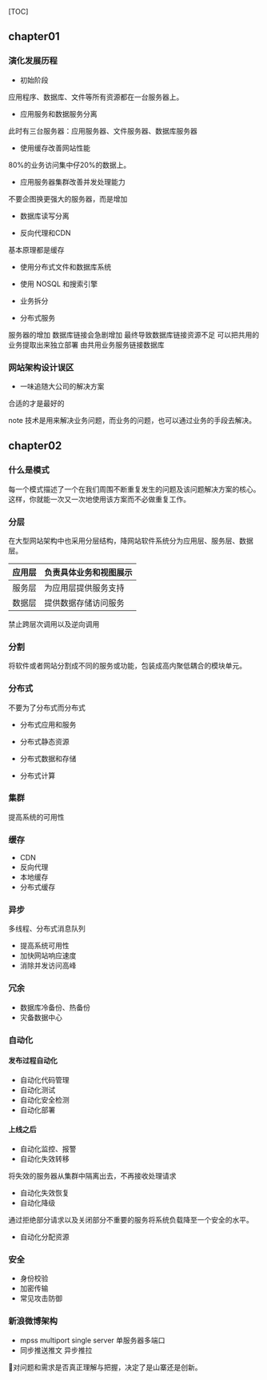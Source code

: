 [TOC]

## chapter01

### 演化发展历程

- 初始阶段

应用程序、数据库、文件等所有资源都在一台服务器上。

- 应用服务和数据服务分离

此时有三台服务器：应用服务器、文件服务器、数据库服务器

- 使用缓存改善网站性能

80%的业务访问集中仔20%的数据上。

- 应用服务器集群改善并发处理能力

不要企图换更强大的服务器，而是增加

- 数据库读写分离

- 反向代理和CDN

基本原理都是缓存

- 使用分布式文件和数据库系统

- 使用 NOSQL 和搜索引擎

- 业务拆分

- 分布式服务

服务器的增加 数据库链接会急剧增加 最终导致数据库链接资源不足 可以把共用的业务提取出来独立部署 由共用业务服务链接数据库 

### 网站架构设计误区

- 一味追随大公司的解决方案

合适的才是最好的

note 技术是用来解决业务问题，而业务的问题，也可以通过业务的手段去解决。

## chapter02

### 什么是模式

每一个模式描述了一个在我们周围不断重复发生的问题及该问题解决方案的核心。这样，你就能一次又一次地使用该方案而不必做重复工作。

### 分层

在大型网站架构中也采用分层结构，降网站软件系统分为应用层、服务层、数据层。

|应用层|负责具体业务和视图展示|
|:-|:-|
|服务层|为应用层提供服务支持|
|数据层|提供数据存储访问服务|

禁止跨层次调用以及逆向调用

### 分割

将软件或者网站分割成不同的服务或功能，包装成高内聚低耦合的模块单元。

### 分布式

不要为了分布式而分布式

- 分布式应用和服务

- 分布式静态资源

- 分布式数据和存储

- 分布式计算

### 集群

提高系统的可用性

### 缓存

- CDN
- 反向代理
- 本地缓存
- 分布式缓存

### 异步

多线程、分布式消息队列

- 提高系统可用性
- 加快网站响应速度
- 消除并发访问高峰

### 冗余

- 数据库冷备份、热备份
- 灾备数据中心

### 自动化

#### 发布过程自动化

- 自动化代码管理
- 自动化测试
- 自动化安全检测
- 自动化部署

#### 上线之后

- 自动化监控、报警
- 自动化失效转移

将失效的服务器从集群中隔离出去，不再接收处理请求

- 自动化失效恢复
- 自动化降级

通过拒绝部分请求以及关闭部分不重要的服务将系统负载降至一个安全的水平。

- 自动化分配资源

### 安全

- 身份校验
- 加密传输
- 常见攻击防御

### 新浪微博架构

- mpss multiport single server 单服务器多端口
- 同步推送推文 异步推拉

📝对问题和需求是否真正理解与把握，决定了是山寨还是创新。

